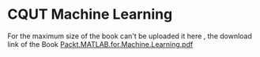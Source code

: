 # CQUT Machine Learning
For the maximum size of the book can't be uploaded it here , the download link of the Book [Packt.MATLAB.for.Machine.Learning.pdf](https://drive.google.com/file/d/1Aa9QMKs9jfy71nX3gsv4C699pS58V3ei/view?usp=sharing)
